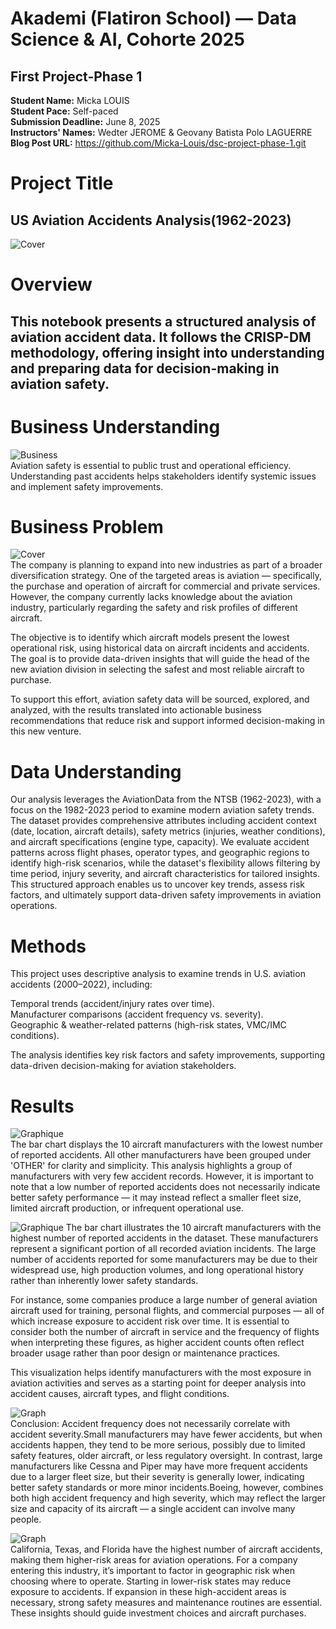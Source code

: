 # Akademi (Flatiron School) — Data Science & AI, Cohorte 2025  
## First Project-Phase 1  
 **Student Name:** Micka LOUIS  
 **Student Pace:** Self-paced  
 **Submission Deadline:** June 8, 2025  
 **Instructors' Names:** Wedter JEROME & Geovany Batista Polo LAGUERRE  
 **Blog Post URL:** https://github.com/Micka-Louis/dsc-project-phase-1.git  

 # Project Title  
 
## US Aviation Accidents Analysis(1962-2023)   
![Cover](images/image1.webp)  

# Overview  
## This notebook presents a structured analysis of aviation accident data. It follows the CRISP-DM methodology, offering insight into understanding and preparing data for decision-making in aviation safety.  

# Business Understanding    
![Business](images/image3.jpg)  
Aviation safety is essential to public trust and operational efficiency. Understanding past accidents helps stakeholders identify systemic issues and implement safety improvements.  

# Business Problem  

![Cover](images/image2.avif)  
The company is planning to expand into new industries as part of a broader diversification strategy. One of the targeted areas is aviation — specifically, the purchase and operation of aircraft for commercial and private services. However, the company currently lacks knowledge about the aviation industry, particularly regarding the safety and risk profiles of different aircraft.  

The objective is to identify which aircraft models present the lowest operational risk, using historical data on aircraft incidents and accidents. The goal is to provide data-driven insights that will guide the head of the new aviation division in selecting the safest and most reliable aircraft to purchase.  

To support this effort, aviation safety data will be sourced, explored, and analyzed, with the results translated into actionable business recommendations that reduce risk and support informed decision-making in this new venture.  

# Data Understanding    

Our analysis leverages the AviationData from the NTSB (1962-2023), with a focus on the 1982-2023 period to examine modern aviation safety trends. The dataset provides comprehensive attributes including accident context (date, location, aircraft details), safety metrics (injuries, weather conditions), and aircraft specifications (engine type, capacity). We evaluate accident patterns across flight phases, operator types, and geographic regions to identify high-risk scenarios, while the dataset's flexibility allows filtering by time period, injury severity, and aircraft characteristics for tailored insights. This structured approach enables us to uncover key trends, assess risk factors, and ultimately support data-driven safety improvements in aviation operations.  

# Methods  

This project uses descriptive analysis to examine trends in U.S. aviation accidents (2000–2022), including:

Temporal trends (accident/injury rates over time).  
Manufacturer comparisons (accident frequency vs. severity).  
Geographic & weather-related patterns (high-risk states, VMC/IMC conditions).  

The analysis identifies key risk factors and safety improvements, supporting data-driven decision-making for aviation stakeholders.  

# Results
![Graphique](IMAG.png)  
The bar chart displays the 10 aircraft manufacturers with the lowest number of reported accidents. All other manufacturers have been grouped under 'OTHER' for clarity and simplicity. This analysis highlights a group of manufacturers with very few accident records. However, it is important to note that a low number of reported accidents does not necessarily indicate better safety performance — it may instead reflect a smaller fleet size, limited aircraft production, or infrequent operational use.

![Graphique](IMAG2.png)
The bar chart illustrates the 10 aircraft manufacturers with the highest number of reported accidents in the dataset. These manufacturers represent a significant portion of all recorded aviation incidents. The large number of accidents reported for some manufacturers may be due to their widespread use, high production volumes, and long operational history rather than inherently lower safety standards.  

For instance, some companies produce a large number of general aviation aircraft used for training, personal flights, and commercial purposes — all of which increase exposure to accident risk over time. It is essential to consider both the number of aircraft in service and the frequency of flights when interpreting these figures, as higher accident counts often reflect broader usage rather than poor design or maintenance practices.  

This visualization helps identify manufacturers with the most exposure in aviation activities and serves as a starting point for deeper analysis into accident causes, aircraft types, and flight conditions.  

![Graph](IMAG1.png)  
Conclusion: Accident frequency does not necessarily correlate with accident severity.Small manufacturers may have fewer accidents, but when accidents happen, they tend to be more serious, possibly due to limited safety features, older aircraft, or less regulatory oversight. In contrast, large manufacturers like Cessna and Piper may have more frequent accidents due to a larger fleet size, but their severity is generally lower, indicating better safety standards or more minor incidents.Boeing, however, combines both high accident frequency and high severity, which may reflect the larger size and capacity of its aircraft — a single accident can involve many people.

 ![Graph](newplot.png)  
 California, Texas, and Florida have the highest number of aircraft accidents, making them higher-risk areas for aviation operations. For a company entering this industry, it’s important to factor in geographic risk when choosing where to operate. Starting in lower-risk states may reduce exposure to accidents. If expansion in these high-accident areas is necessary, strong safety measures and maintenance routines are essential. These insights should guide investment choices and aircraft purchases.

